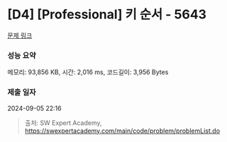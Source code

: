 # [D4] [Professional] 키 순서 - 5643 

[문제 링크](https://swexpertacademy.com/main/code/problem/problemDetail.do?contestProbId=AWXQsLWKd5cDFAUo) 

### 성능 요약

메모리: 93,856 KB, 시간: 2,016 ms, 코드길이: 3,956 Bytes

### 제출 일자

2024-09-05 22:16



> 출처: SW Expert Academy, https://swexpertacademy.com/main/code/problem/problemList.do